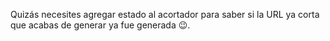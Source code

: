 Quizás necesites agregar estado al acortador para saber si la URL ya corta que acabas de generar ya fue generada :wink:.